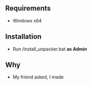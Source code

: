 ## Requirements
- Windows x64
## Installation
- Run /install_unpacker.bat **as Admin**
## Why
- My friend asked, I made
